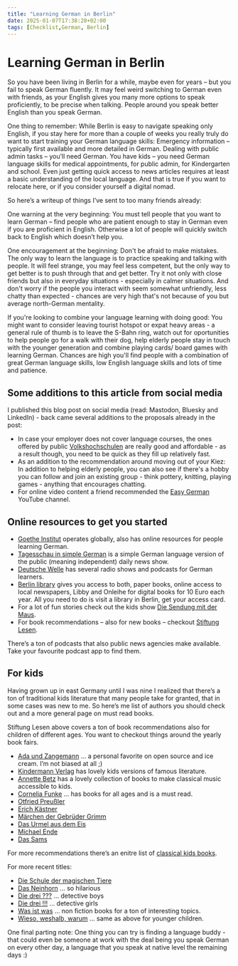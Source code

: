 ```yaml
---
title: "Learning German in Berlin"
date: 2025-01-07T17:38:28+02:00
tags: [Checklist,German, Berlin]
---
```


# Learning German in Berlin

So you have been living in Berlin for a while, maybe even for years – but you fail to speak German fluently. It may feel weird switching to German even with friends, as your English gives you many more options to speak proficiently, to be precise when talking. People around you speak better English than you speak German.

One thing to remember: While Berlin is easy to navigate speaking only English, if you stay here for more than a couple of weeks you really truly do want to start training your German language skills: Emergency information – typically first available and more detailed in German. Dealing with public admin tasks – you’ll need German. You have kids – you need German language skills for medical appointments, for public admin, for Kindergarten and school. Even just getting quick access to news articles requires at least a basic understanding of the local language. And that is true if you want to relocate here, or if you consider yourself a digital nomad.

So here’s a writeup of things I’ve sent to too many friends already:

One warning at the very beginning: You must tell people that you want to learn German – find people who are patient enough to stay in German even if you are proficient in English. Otherwise a lot of people will quickly switch back to English which doesn’t help you.

One encouragement at the beginning: Don't be afraid to make mistakes. The only way to learn the language is to practice speaking and talking with people. It will feel strange, you may feel less competent, but the only way to get better is to push through that and get better. Try it not only with close friends but also in everyday situations - especially in calmer situations. And don't worry if the people you interact with seem somewhat unfriendly, less chatty than expected - chances are very high that's not because of you but average north-German mentality.

If you're looking to combine your language learning with doing good: You might want to consider leaving tourist hotspot or expat heavy areas - a general rule of thumb is to leave the S-Bahn ring, watch out for oportunities to help people go for a walk with their dog, help elderly people stay in touch with the younger generation and combine playing cards/ board games with learning German. Chances are high you'll find people with a combination of great German language skills, low English language skills and lots of time and patience.

## Some additions to this article from social media

I published this blog post on social media (read: Mastodon, Bluesky and LinkedIn) - back came several additions to the proposals already in the post:

* In case your employer does not cover language courses, the ones offered by public [Volkshochschulen](https://www.berlin.de/vhs/) are really good and affordable - as a result though, you need to be quick as they fill up relatively fast.
* As an addition to the recommendation around moving out of your Kiez: In addition to helping elderly people, you can also see if there's a hobby you can follow and join an existing group - think pottery, knitting, playing games - anything that encourages chatting.
* For online video content a friend recommended the [Easy German](https://www.youtube.com/@EasyGerman) YouTube channel.

## Online resources to get you started

* [Goethe Institut](https://www.goethe.de/de/index.html) operates globally, also has online resources for people learning German.
* [Tagesschau in simple German](https://www.tagesschau.de/multimedia/sendung/tagesschau_in_einfacher_sprache) is a simple German language version of the public (meaning independent) daily news show.
* [Deutsche Welle](https://learngerman.dw.com/de/deutsch-lernen/s-9095) has several radio shows and podcasts for German learners.
* [Berlin library](https://www.voebb.de/) gives you access to both, paper books, online access to local newspapers, Libby and Onleihe for digital books for 10 Euro each year. All you need to do is visit a library in Berlin, get your access card.
* For a lot of fun stories check out the kids show [Die Sendung mit der Maus](https://www.wdrmaus.de/).
* For book recommendations – also for new books – checkout [Stiftung Lesen](https://www.stiftunglesen.de/).

There’s a ton of podcasts that also public news agencies make available. Take your favourite podcast app to find them.


## For kids

Having grown up in east Germany until I was nine I realized that there’s a ton of traditional kids literature that many people take for granted, that in some cases was new to me. So here’s me list of authors you should check out and a more general page on must read books.

Stiftung Lesen above covers a ton of book recommendations also for children of different ages. You want to checkout things around the yearly book fairs.

* [Ada und Zangemann](https://dpunkt.de/produkt/ada-und-zangemann/) … a personal favorite on open source and ice cream. I’m not biased at all ;)
* [Kindermann Verlag](https://www.kindermannverlag.de/produkt-kategorie/weltliteratur-fuer-kinder-ab-6-jahren/) has lovely kids versions of famous literature.
* [Annette Betz](https://www.ueberreuter.de/produkt-kategorie/musikalisches-bilderbuch/) has a lovely collection of books to make classical music accessible to kids.
* [Cornelia Funke](https://corneliafunke.com/de/) … has books for all ages and is a must read.
* [Otfried Preußler](https://de.wikipedia.org/wiki/Otfried_Preu%C3%9Fler)
* [Erich Kästner](https://de.wikipedia.org/wiki/Erich_K%C3%A4stner)
* [Märchen der Gebrüder Grimm](https://de.wikipedia.org/wiki/Br%C3%BCder_Grimm)
* [Das Urmel aus dem Eis](https://de.wikipedia.org/wiki/Urmel_aus_dem_Eis)
* [Michael Ende](http://michaelende.de/)
* [Das Sams](https://www.oetinger.de/special/das-sams)

For more recommendations there’s an enitre list of [classical kids books](https://buchszene.de/deutschsprachige-kinderbuch-klassiker/).

For more recent titles:
* [Die Schule der magischen Tiere](https://www.carlsen.de/die-schule-der-magischen-tiere/alle-baende-im-ueberblick)
* [Das Neinhorn](https://www.carlsen.de/hardcover/das-neinhorn/978-3-551-51841-5) … so hilarious
* [Die drei ???](https://www.dreifragezeichen.de/) … detective boys
* [Die drei !!!](https://www.kosmos.de/de/kosmos/kinder--und-jugendbuch/die-drei-ausrufezeichen) …  detective girls
* [Was ist was](https://www.tessloff.com/was-ist-was.html) … non fiction books for a ton of interesting topics.
* [Wieso, weshalb, warum](https://www.ravensburger.de/de-DE/produkte/kinderbuecher/wieso-weshalb-warum) … same as above for younger children.

One final parting note: One thing you can try is finding a language buddy - that could even be someone at work with the deal being you speak German on every other day, a language that you speak at native level the remaining days :)
